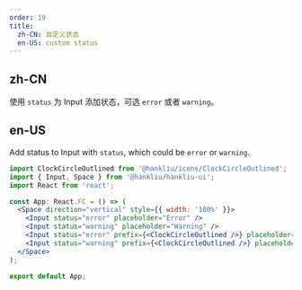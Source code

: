 ```yaml
---
order: 19
title:
  zh-CN: 自定义状态
  en-US: custom status
---
```


## zh-CN

使用 `status` 为 Input 添加状态，可选 `error` 或者 `warning`。

## en-US

Add status to Input with `status`, which could be `error` or `warning`.

```jsx
import ClockCircleOutlined from '@hankliu/icons/ClockCircleOutlined';
import { Input, Space } from '@hankliu/hankliu-ui';
import React from 'react';

const App: React.FC = () => (
  <Space direction="vertical" style={{ width: '100%' }}>
    <Input status="error" placeholder="Error" />
    <Input status="warning" placeholder="Warning" />
    <Input status="error" prefix={<ClockCircleOutlined />} placeholder="Error with prefix" />
    <Input status="warning" prefix={<ClockCircleOutlined />} placeholder="Warning with prefix" />
  </Space>
);

export default App;
```
